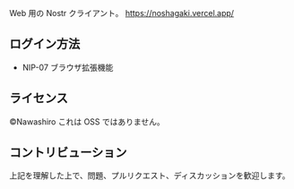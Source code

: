 Web 用の Nostr クライアント。
https://noshagaki.vercel.app/

## ログイン方法

- NIP-07 ブラウザ拡張機能

## ライセンス

©Nawashiro
これは OSS ではありません。

## コントリビューション

上記を理解した上で、問題、プルリクエスト、ディスカッションを歓迎します。
